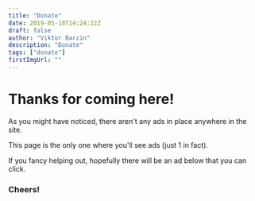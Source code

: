 ```yaml
---
title: "Donate"
date: 2019-05-18T14:24:22Z
draft: false
author: "Viktor Barzin"
description: "Donate"
tags: ["donate"]
firstImgUrl: ""
---
```


# Thanks for coming here!

As you might have noticed, there aren't any ads in place anywhere in the site.

This page is the only one where you'll see ads (just 1 in fact).

If you fancy helping out, hopefully there will be an ad below that you can click.

<script nonce="2726c7f26v" src="//pagead2.googlesyndication.com/pagead/js/adsbygoogle.js"></script>
<!-- ad1 -->
<ins class="adsbygoogle"
     style="display:block"
     data-ad-client="ca-pub-9755293925267478"
     data-ad-slot="4603093521"
     data-ad-format="auto"
     data-full-width-responsive="true"></ins>
<script nonce="2726c7f26v">
     (adsbygoogle = window.adsbygoogle || []).push({});
</script>

### Cheers!
